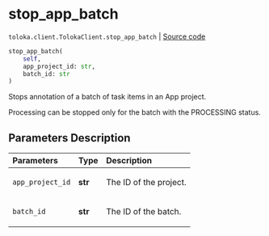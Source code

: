 # stop_app_batch
`toloka.client.TolokaClient.stop_app_batch` | [Source code](https://github.com/Toloka/toloka-kit/blob/v1.0.2/src/client/__init__.py#L3844)

```python
stop_app_batch(
    self,
    app_project_id: str,
    batch_id: str
)
```

Stops annotation of a batch of task items in an App project.


Processing can be stopped only for the batch with the PROCESSING status.

## Parameters Description

| Parameters | Type | Description |
| :----------| :----| :-----------|
`app_project_id`|**str**|<p>The ID of the project.</p>
`batch_id`|**str**|<p>The ID of the batch.</p>
